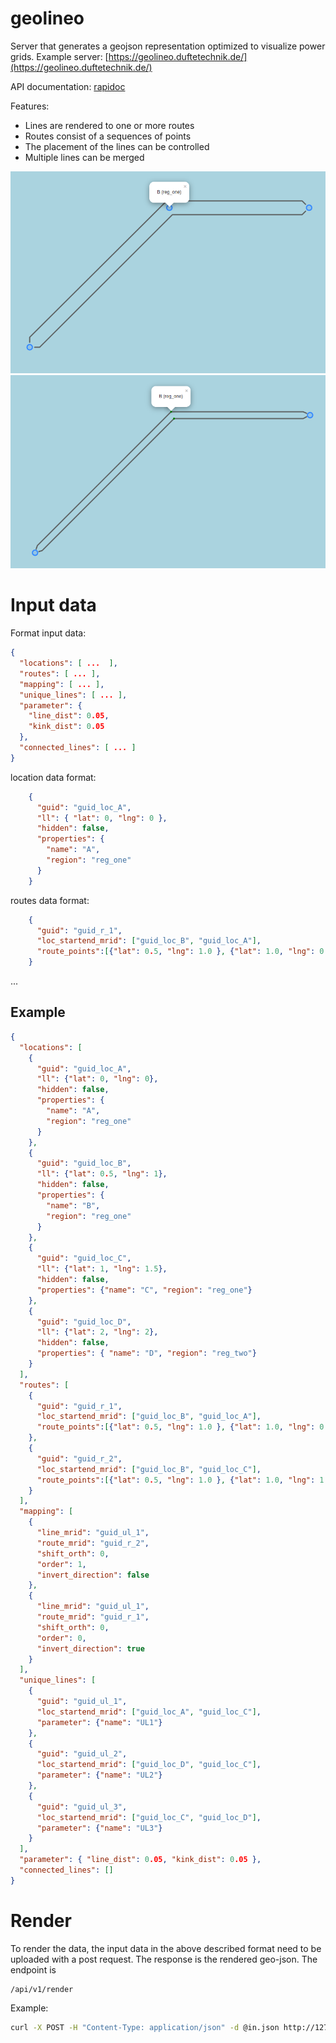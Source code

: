 # geolineo

Server that generates a geojson representation optimized to visualize power 
grids. Example server: [https://geolineo.duftetechnik.de/](https://geolineo.duftetechnik.de/)  

API documentation: [rapidoc](https://geolineo.duftetechnik.de/)

Features:
* Lines are rendered to one or more routes
* Routes consist of a sequences of points
* The placement of the lines can be controlled
* Multiple lines can be merged

![Ex1](docs/ex1.png)
![Ex2](docs/ex2.png)

# Input data
Format input data:

```json
{
  "locations": [ ...  ],
  "routes": [ ... ],
  "mapping": [ ... ],
  "unique_lines": [ ... ],
  "parameter": {
    "line_dist": 0.05,
    "kink_dist": 0.05
  },
  "connected_lines": [ ... ]
}
```

location data format:
```json
    {
      "guid": "guid_loc_A",
      "ll": { "lat": 0, "lng": 0 },
      "hidden": false,
      "properties": {
        "name": "A",
        "region": "reg_one"
      }
    }
```

routes data format:
```json
    {
      "guid": "guid_r_1",
      "loc_startend_mrid": ["guid_loc_B", "guid_loc_A"],
      "route_points":[{"lat": 0.5, "lng": 1.0 }, {"lat": 1.0, "lng": 0.5}, {"lat": 0.0, "lng": 0.0}]
    }
```

...

## Example
```json
{
  "locations": [
    {
      "guid": "guid_loc_A",
      "ll": {"lat": 0, "lng": 0},
      "hidden": false,
      "properties": {
        "name": "A",
        "region": "reg_one"
      }
    },
    {
      "guid": "guid_loc_B",
      "ll": {"lat": 0.5, "lng": 1},
      "hidden": false,
      "properties": {
        "name": "B",
        "region": "reg_one"
      }
    },
    {
      "guid": "guid_loc_C",
      "ll": {"lat": 1, "lng": 1.5},
      "hidden": false,
      "properties": {"name": "C", "region": "reg_one"}
    },
    {
      "guid": "guid_loc_D",
      "ll": {"lat": 2, "lng": 2},
      "hidden": false,
      "properties": { "name": "D", "region": "reg_two"}
    }
  ],
  "routes": [
    {
      "guid": "guid_r_1",
      "loc_startend_mrid": ["guid_loc_B", "guid_loc_A"],
      "route_points":[{"lat": 0.5, "lng": 1.0 }, {"lat": 1.0, "lng": 0.5}, {"lat": 0.0, "lng": 0.0}]
    },
    {
      "guid": "guid_r_2",
      "loc_startend_mrid": ["guid_loc_B", "guid_loc_C"],
      "route_points":[{"lat": 0.5, "lng": 1.0 }, {"lat": 1.0, "lng": 1.5}]
    }
  ],
  "mapping": [
    {
      "line_mrid": "guid_ul_1",
      "route_mrid": "guid_r_2",
      "shift_orth": 0,
      "order": 1,
      "invert_direction": false
    },
    {
      "line_mrid": "guid_ul_1",
      "route_mrid": "guid_r_1",
      "shift_orth": 0,
      "order": 0,
      "invert_direction": true
    }
  ],
  "unique_lines": [
    {
      "guid": "guid_ul_1",
      "loc_startend_mrid": ["guid_loc_A", "guid_loc_C"],
      "parameter": {"name": "UL1"}
    },
    {
      "guid": "guid_ul_2",
      "loc_startend_mrid": ["guid_loc_D", "guid_loc_C"],
      "parameter": {"name": "UL2"}
    },
    {
      "guid": "guid_ul_3",
      "loc_startend_mrid": ["guid_loc_C", "guid_loc_D"],
      "parameter": {"name": "UL3"}
    }
  ],
  "parameter": { "line_dist": 0.05, "kink_dist": 0.05 },
  "connected_lines": []
}
```

# Render 

To render the data, the input data in the above described format need to be uploaded with a post request.
The response is the rendered geo-json. The endpoint is
```url
/api/v1/render
```

Example:
```bash
curl -X POST -H "Content-Type: application/json" -d @in.json http://127.0.0.1:8000/api/v1/render
```